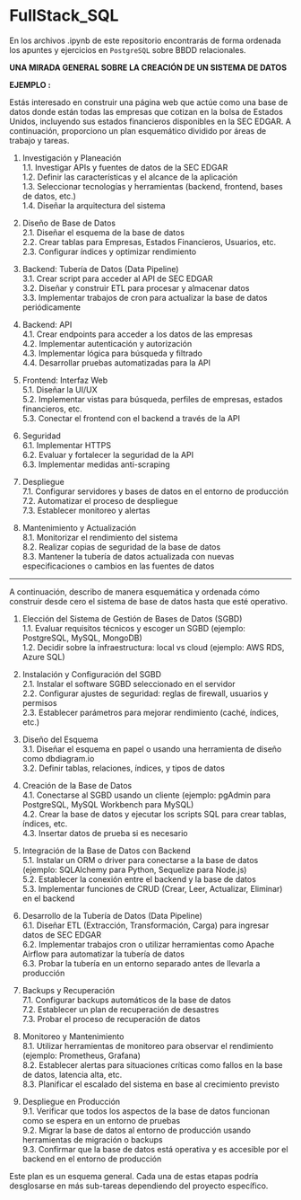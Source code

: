 # FullStack_SQL

En los archivos .ipynb de este repositorio encontrarás de forma ordenada los apuntes y ejercicios en `PostgreSQL` sobre BBDD relacionales.

**UNA MIRADA GENERAL SOBRE LA CREACIÓN DE UN SISTEMA DE DATOS**

**EJEMPLO :** 

Estás interesado en construir una página web que actúe como una base de datos donde están todas las empresas que cotizan en la bolsa de Estados Unidos, incluyendo sus estados financieros disponibles en la SEC EDGAR. A continuación, proporciono un plan esquemático dividido por áreas de trabajo y tareas.


1. Investigación y Planeación  
1.1. Investigar APIs y fuentes de datos de la SEC EDGAR  
1.2. Definir las características y el alcance de la aplicación  
1.3. Seleccionar tecnologías y herramientas (backend, frontend, bases de datos, etc.)  
1.4. Diseñar la arquitectura del sistema  
  
2. Diseño de Base de Datos  
2.1. Diseñar el esquema de la base de datos  
2.2. Crear tablas para Empresas, Estados Financieros, Usuarios, etc.  
2.3. Configurar índices y optimizar rendimiento  

3. Backend: Tubería de Datos (Data Pipeline)  
3.1. Crear script para acceder al API de SEC EDGAR  
3.2. Diseñar y construir ETL para procesar y almacenar datos  
3.3. Implementar trabajos de cron para actualizar la base de datos periódicamente  

4. Backend: API  
4.1. Crear endpoints para acceder a los datos de las empresas  
4.2. Implementar autenticación y autorización  
4.3. Implementar lógica para búsqueda y filtrado  
4.4. Desarrollar pruebas automatizadas para la API  

5. Frontend: Interfaz Web  
5.1. Diseñar la UI/UX  
5.2. Implementar vistas para búsqueda, perfiles de empresas, estados financieros, etc.  
5.3. Conectar el frontend con el backend a través de la API  
  
6. Seguridad  
6.1. Implementar HTTPS  
6.2. Evaluar y fortalecer la seguridad de la API  
6.3. Implementar medidas anti-scraping  
  
7. Despliegue  
7.1. Configurar servidores y bases de datos en el entorno de producción  
7.2. Automatizar el proceso de despliegue  
7.3. Establecer monitoreo y alertas  

8. Mantenimiento y Actualización  
8.1. Monitorizar el rendimiento del sistema  
8.2. Realizar copias de seguridad de la base de datos  
8.3. Mantener la tubería de datos actualizada con nuevas especificaciones o cambios en las fuentes de datos  

---

A continuación, describo de manera esquemática y ordenada cómo construir desde cero el sistema de base de datos hasta que esté operativo.  
  
1. Elección del Sistema de Gestión de Bases de Datos (SGBD)  
1.1. Evaluar requisitos técnicos y escoger un SGBD (ejemplo: PostgreSQL, MySQL, MongoDB)  
1.2. Decidir sobre la infraestructura: local vs cloud (ejemplo: AWS RDS, Azure SQL)  
  
2. Instalación y Configuración del SGBD  
2.1. Instalar el software SGBD seleccionado en el servidor  
2.2. Configurar ajustes de seguridad: reglas de firewall, usuarios y permisos  
2.3. Establecer parámetros para mejorar rendimiento (caché, índices, etc.)  
  
3. Diseño del Esquema  
3.1. Diseñar el esquema en papel o usando una herramienta de diseño como dbdiagram.io  
3.2. Definir tablas, relaciones, índices, y tipos de datos  
  
4. Creación de la Base de Datos  
4.1. Conectarse al SGBD usando un cliente (ejemplo: pgAdmin para PostgreSQL, MySQL Workbench para MySQL)  
4.2. Crear la base de datos y ejecutar los scripts SQL para crear tablas, índices, etc.  
4.3. Insertar datos de prueba si es necesario  
  
5. Integración de la Base de Datos con Backend  
5.1. Instalar un ORM o driver para conectarse a la base de datos (ejemplo: SQLAlchemy para Python, Sequelize para Node.js)  
5.2. Establecer la conexión entre el backend y la base de datos  
5.3. Implementar funciones de CRUD (Crear, Leer, Actualizar, Eliminar) en el backend  
  
6. Desarrollo de la Tubería de Datos (Data Pipeline)  
6.1. Diseñar ETL (Extracción, Transformación, Carga) para ingresar datos de SEC EDGAR  
6.2. Implementar trabajos cron o utilizar herramientas como Apache Airflow para automatizar la tubería de datos  
6.3. Probar la tubería en un entorno separado antes de llevarla a producción  
  
7. Backups y Recuperación  
7.1. Configurar backups automáticos de la base de datos  
7.2. Establecer un plan de recuperación de desastres  
7.3. Probar el proceso de recuperación de datos  
  
8. Monitoreo y Mantenimiento  
8.1. Utilizar herramientas de monitoreo para observar el rendimiento (ejemplo: Prometheus, Grafana)  
8.2. Establecer alertas para situaciones críticas como fallos en la base de datos, latencia alta, etc.  
8.3. Planificar el escalado del sistema en base al crecimiento previsto  
  
9. Despliegue en Producción  
9.1. Verificar que todos los aspectos de la base de datos funcionan como se espera en un entorno de pruebas  
9.2. Migrar la base de datos al entorno de producción usando herramientas de migración o backups  
9.3. Confirmar que la base de datos está operativa y es accesible por el backend en el entorno de producción  
  
Este plan es un esquema general. Cada una de estas etapas podría desglosarse en más sub-tareas dependiendo del proyecto específico.  